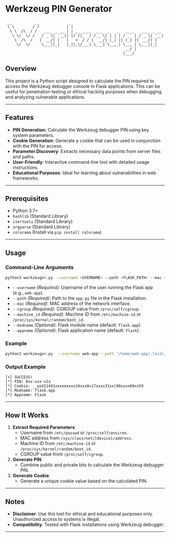 # Werkzeug PIN Generator


```text
 __          __             _
 \ \        / /            | |
  \ \  /\  / /   ___  _ __ | | __ ____  ___  _   _   __ _   ___  _ __
   \ \/  \/ /   / _ \| '__|| |/ /|_  / / _ \| | | | / _` | / _ \| '__|
    \  /\  /   |  __/| |   |   <  / / |  __/| |_| || (_| ||  __/| |
     \/  \/     \___||_|   |_|\_\/___| \___| \__,_| \__, | \___||_|
                                                     __/ |
                                                    |___/
```


## Overview

This project is a Python script designed to calculate the PIN required to access the Werkzeug debugger console in Flask applications. This can be useful for penetration testing or ethical hacking purposes when debugging and analyzing vulnerable applications.

---

## Features

- **PIN Generation**: Calculate the Werkzeug debugger PIN using key system parameters.
- **Cookie Generation**: Generate a cookie that can be used in conjunction with the PIN for access.
- **Parameter Discovery**: Extracts necessary data points from server files and paths.
- **User-Friendly**: Interactive command-line tool with detailed usage instructions.
- **Educational Purposes**: Ideal for learning about vulnerabilities in web frameworks.

---

## Prerequisites

- Python 3.7+
- `hashlib` (Standard Library)
- `itertools` (Standard Library)
- `argparse` (Standard Library)
- `colorama` (Install via `pip install colorama`)

---


## Usage

### Command-Line Arguments

```bash
python3 werkzeuger.py --username <USERNAME> --path <FLASK_PATH> --mac <MAC_ADDRESS> --cgroup <CGROUP> --machine_id <MACHINE_ID> [--modname <MODULE_NAME>] [--appname <APP_NAME>]
```

- `--username` *(Required)*: Username of the user running the Flask app (e.g., `web-app`).
- `--path` *(Required)*: Path to the `app.py` file in the Flask installation.
- `--mac` *(Required)*: MAC address of the network interface.
- `--cgroup` *(Required)*: CGROUP value from `/proc/self/cgroup`.
- `--machine_id` *(Required)*: Machine ID from `/etc/machine-id` or `/proc/sys/kernel/random/boot_id`.
- `--modname` *(Optional)*: Flask module name (default: `flask.app`).
- `--appname` *(Optional)*: Flask application name (default: `Flask`).

### Example

```bash
python3 werkzeuger.py  --username web-app --path '/home/web-app/.local/lib/python3.11/site-packages/flask/app.py' --mac '02:42:ac:11:00:1c' --cgroup '12:cpuset:/' --machine_id '43e1bc61-2abe-4e9b-8095-28e6508bfb39' --modname flask.app --appname Flask
```

### Output Example

```text
[+] SUCCESS!
[*] PIN: 8xx-xxx-x1x
[*] Cookie: __wzd11441xxxxexxxx34xxx8=17xxxx31xx|08xxxx68xx59
[*] Modname: flask.app
[*] Appname: Flask
```

---

## How It Works

1. **Extract Required Parameters**:
   - Username from `/etc/passwd` or `/proc/self/environ`.
   - MAC address from `/sys/class/net/[device]/address`.
   - Machine ID from `/etc/machine-id` or `/proc/sys/kernel/random/boot_id`.
   - CGROUP value from `/proc/self/cgroup`.
2. **Generate PIN**:
   - Combine public and private bits to calculate the Werkzeug debugger PIN.
3. **Generate Cookie**:
   - Generate a unique cookie value based on the calculated PIN.

---

## Notes

- **Disclaimer**: Use this tool for ethical and educational purposes only. Unauthorized access to systems is illegal.
- **Compatibility**: Tested with Flask installations using Werkzeug debugger.

---
